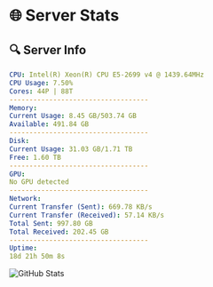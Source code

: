 # 🌐 Server Stats
## 🔍 Server Info
```yaml
CPU: Intel(R) Xeon(R) CPU E5-2699 v4 @ 1439.64MHz
CPU Usage: 7.50%
Cores: 44P | 88T
-----------------------------------
Memory:
Current Usage: 8.45 GB/503.74 GB
Available: 491.84 GB
-----------------------------------
Disk:
Current Usage: 31.03 GB/1.71 TB
Free: 1.60 TB
-----------------------------------
GPU:
No GPU detected
-----------------------------------
Network:
Current Transfer (Sent): 669.78 KB/s
Current Transfer (Received): 57.14 KB/s
Total Sent: 997.80 GB
Total Received: 202.45 GB
-----------------------------------
Uptime:
18d 21h 50m 8s
```
![GitHub Stats](https://img.shields.io/badge/Updated-2025-05-08_14:58:56-blue)